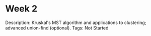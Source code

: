 # Week 2

Description: Kruskal's MST algorithm and applications to clustering; advanced union-find (optional).
Tags: Not Started